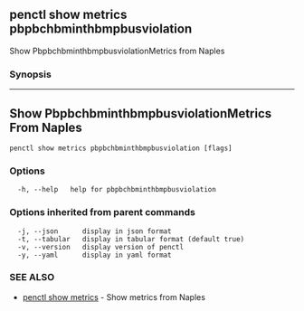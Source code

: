 ## penctl show metrics pbpbchbminthbmpbusviolation

Show PbpbchbminthbmpbusviolationMetrics from Naples

### Synopsis



---------------------------------
 Show PbpbchbminthbmpbusviolationMetrics From Naples 
---------------------------------


```
penctl show metrics pbpbchbminthbmpbusviolation [flags]
```

### Options

```
  -h, --help   help for pbpbchbminthbmpbusviolation
```

### Options inherited from parent commands

```
  -j, --json      display in json format
  -t, --tabular   display in tabular format (default true)
  -v, --version   display version of penctl
  -y, --yaml      display in yaml format
```

### SEE ALSO
* [penctl show metrics](penctl_show_metrics.md)	 - Show metrics from Naples

